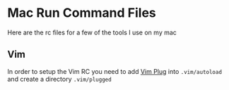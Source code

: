 # Mac Run Command Files

Here are the rc files for a few of the tools I use on my mac

## Vim

In order to setup the Vim RC you need to add [Vim Plug](https://github.com/junegunn/vim-plug) into `.vim/autoload` and create a directory `.vim/plugged`
